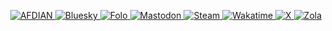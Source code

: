 <p align="center">
    <a href="https://afdian.com/a/cscnk52">
        <img src="https://img.shields.io/badge/AFDIAN-%40cscnk52-946CE6?style=flat-square&logo=afdian&logoColor=fff&labelColor=946CE6" alt="AFDIAN">
    </a>
    <a href="https://bsky.app/profile/cscnk52.me">
        <img src="https://img.shields.io/badge/Bluesky-@cscnk52.me-0285FF?style=flat-square&logo=bluesky&logoColor=fff&labelColor=0285ff" alt="Bluesky">
    </a>
    <a href="https://app.folo.is/share/users/cscnk52">
        <img src="https://img.shields.io/badge/Folo-%40cscnk52-ff5c00?style=flat-square&logo=folo&logoColor=fff&labelColor=ff5c00" alt="Folo">
    </a>
    <a href="https://mastodon.social/@cscnk52">
        <img src="https://img.shields.io/badge/Mastodon-@cscnk52@mastodon.social-6364ff?style=flat-square&logo=mastodon&logoColor=fff&labelColor=6364ff" alt="Mastodon">
    </a>
    <a href="https://steamcommunity.com/id/cscnk52">
        <img src="https://img.shields.io/badge/Steam-%40cscnk52-1a9fff?style=flat-square&logo=steam&logoColor=fff&labelColor=1a9fff" alt="Steam">
    </a>
    <a href="https://wakatime.com/@cscnk52">
        <img src="https://wakatime.com/badge/user/c24926a3-6b4d-4e87-a69e-40a7585eda1e.svg?style=flat-square&color=000000&label_color=000000" alt="Wakatime">
    </a>
    <a href="https://x.com/cscnk52">
        <img src="https://img.shields.io/badge/X/Twitter-%40cscnk52-000000?style=flat-square&logo=x&logoColor=fff&labelColor=000000" alt="X">
    </a>
    <a href="https://blog.cscnk52.me">
        <img src="https://img.shields.io/badge/Zola-blog.cscnk52.me-2f1910?style=flat-square&logo=zola&logoColor=fff&labelColor=2f1910" alt="Zola">
    </a>
</p>
